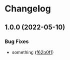 # Changelog

## 1.0.0 (2022-05-10)


### Bug Fixes

* something ([f62b0f1](https://github.com/neochrome/action-tests/commit/f62b0f1b61e257e582d991c5a6baf976153d70b3))
